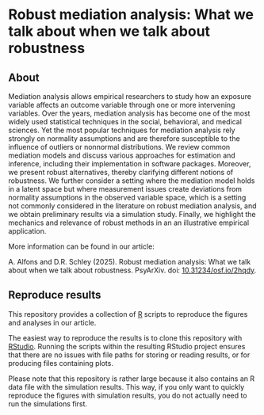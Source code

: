 # Robust mediation analysis: What we talk about when we talk about robustness

## About
Mediation analysis allows empirical researchers to study how an exposure
variable affects an outcome variable through one or more intervening variables.
Over the years, mediation analysis has become one of the most widely used
statistical techniques in the social, behavioral, and medical sciences. Yet
the most popular techniques for mediation analysis rely strongly on normality
assumptions and are therefore susceptible to the influence of outliers or
nonnormal distributions. We review common mediation models and discuss various
approaches for estimation and inference, including their implementation in
software packages. Moreover, we present robust alternatives, thereby clarifying
different notions of robustness. We further consider a setting where the
mediation model holds in a latent space but where measurement issues create
deviations from normality assumptions in the observed variable space, which
is a setting not commonly considered in the literature on robust mediation
analysis, and we obtain preliminary results via a simulation study. Finally, we
highlight the mechanics and relevance of robust methods in an an illustrative
empirical application.

More information can be found in our article:

A. Alfons and D.R. Schley (2025).
Robust mediation analysis: What we talk about when we talk about robustness. 
PsyArXiv. doi: [10.31234/osf.io/2hqdy](https://doi.org/10.31234/osf.io/2hqdy).


## Reproduce results
This repository provides a collection of [R](https://CRAN.R-project.org/) 
scripts to reproduce the figures and analyses in our article.

The easiest way to reproduce the results is to clone this repository with 
[RStudio](https://rstudio.com/products/rstudio/download/).  Running the 
scripts within the resulting RStudio project ensures that there are no issues 
with file paths for storing or reading results, or for producing files 
containing plots.

Please note that this repository is rather large because it also contains an R 
data file with the simulation results.  This way, if you only want to quickly
reproduce the figures with simulation results, you do not actually need to run 
the simulations first.
